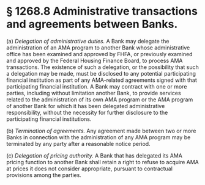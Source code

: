 # § 1268.8   Administrative transactions and agreements between Banks.

(a) *Delegation of administrative duties.* A Bank may delegate the administration of an AMA program to another Bank whose administrative office has been examined and approved by FHFA, or previously examined and approved by the Federal Housing Finance Board, to process AMA transactions. The existence of such a delegation, or the possibility that such a delegation may be made, must be disclosed to any potential participating financial institution as part of any AMA-related agreements signed with that participating financial institution. A Bank may contract with one or more parties, including without limitation another Bank, to provide services related to the administration of its own AMA program or the AMA program of another Bank for which it has been delegated administrative responsibility, without the necessity for further disclosure to the participating financial institutions.


(b) *Termination of agreements.* Any agreement made between two or more Banks in connection with the administration of any AMA program may be terminated by any party after a reasonable notice period.


(c) *Delegation of pricing authority.* A Bank that has delegated its AMA pricing function to another Bank shall retain a right to refuse to acquire AMA at prices it does not consider appropriate, pursuant to contractual provisions among the parties.




